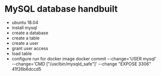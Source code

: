 # MySQL database handbuilt

- ubuntu 18.04
- install mysql
- create a database
- create a table
- create a user
- grant user access
- load table
- configure run for docker image
  docker commit  --change='USER mysql' --change='CMD ["/usr/bin/mysqld_safe"]' --change "EXPOSE 3306"    41f26b6dccd5



